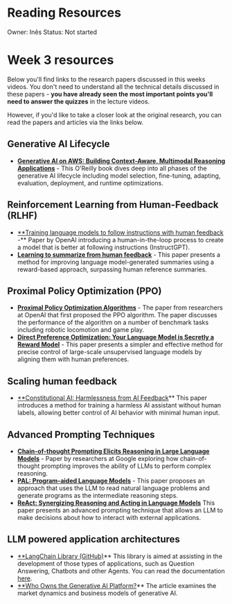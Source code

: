 # Reading Resources

Owner: Inês
Status: Not started

# Week 3 resources

Below you'll find links to the research papers discussed in this weeks videos. You don't need to understand all the technical details discussed in these papers - **you have already seen the most important points you'll need to answer the quizzes** in the lecture videos.

However, if you'd like to take a closer look at the original research, you can read the papers and articles via the links below.

## **Generative AI Lifecycle**

- [**Generative AI on AWS: Building Context-Aware, Multimodal Reasoning Applications**](https://www.amazon.com/Generative-AI-AWS-Multimodal-Applications/dp/1098159225/) - This O'Reilly book dives deep into all phases of the generative AI lifecycle including model selection, fine-tuning, adapting, evaluation, deployment, and runtime optimizations.

## **Reinforcement Learning from Human-Feedback (RLHF)**

- [**Training language models to follow instructions with human feedback](https://arxiv.org/pdf/2203.02155.pdf) -** Paper by OpenAI introducing a human-in-the-loop process to create a model that is better at following instructions (InstructGPT).
- [**Learning to summarize from human feedback**](https://arxiv.org/pdf/2009.01325.pdf) - This paper presents a method for improving language model-generated summaries using a reward-based approach, surpassing human reference summaries.

## **Proximal Policy Optimization (PPO)**

- [**Proximal Policy Optimization Algorithms**](https://arxiv.org/pdf/1707.06347.pdf) - The paper from researchers at OpenAI that first proposed the PPO algorithm. The paper discusses the performance of the algorithm on a number of benchmark tasks including robotic locomotion and game play.
- [**Direct Preference Optimization: Your Language Model is Secretly a Reward Model**](https://arxiv.org/pdf/2305.18290.pdf) - This paper presents a simpler and effective method for precise control of large-scale unsupervised language models by aligning them with human preferences.

## **Scaling human feedback**

- [**Constitutional AI: Harmlessness from AI Feedback](https://arxiv.org/pdf/2212.08073.pdf)**  This paper introduces a method for training a harmless AI assistant without human labels, allowing better control of AI behavior with minimal human input.

## **Advanced Prompting Techniques**

- [**Chain-of-thought Prompting Elicits Reasoning in Large Language Models**](https://arxiv.org/pdf/2201.11903.pdf) - Paper by researchers at Google exploring how chain-of-thought prompting improves the ability of LLMs to perform complex reasoning.
- [**PAL: Program-aided Language Models**](https://arxiv.org/abs/2211.10435) - This paper proposes an approach that uses the LLM to read natural language problems and generate programs as the intermediate reasoning steps.
- [**ReAct: Synergizing Reasoning and Acting in Language Models**](https://arxiv.org/abs/2210.03629) This paper presents an advanced prompting technique that allows an LLM to make decisions about how to interact with external applications.

## **LLM powered application architectures**

- [**LangChain Library (GitHub)](https://github.com/hwchase17/langchain)** This library is aimed at assisting in the development of those types of applications, such as Question Answering, Chatbots and other Agents. You can read the documentation [here](https://docs.langchain.com/docs/).
- [**Who Owns the Generative AI Platform?](https://a16z.com/2023/01/19/who-owns-the-generative-ai-platform/)** The article examines the market dynamics and business models of generative AI.